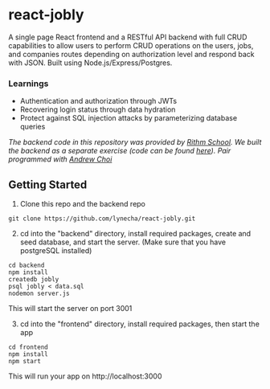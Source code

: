 # react-jobly
A single page React frontend and a RESTful API backend with full CRUD capabilities to allow users to perform CRUD operations on the users, jobs, and companies routes depending on authorization level and respond back with JSON. Built using Node.js/Express/Postgres.

### Learnings
* Authentication and authorization through JWTs
* Recovering login status through data hydration
* Protect against SQL injection attacks by parameterizing database queries

_The backend code in this repository was provided by [Rithm School](https://www.rithmschool.com/). We built the backend as a separate exercise (code can be found [here](https://github.com/lynecha/express-jobly)). Pair programmed with [Andrew Choi](https://github.com/ghjkm319)_

## Getting Started

1. Clone this repo and the backend repo
```
git clone https://github.com/lynecha/react-jobly.git
```
2. cd into the "backend" directory, install required packages, create and seed database, and start the server. (Make sure that you have postgreSQL installed)
```
cd backend
npm install
createdb jobly
psql jobly < data.sql
nodemon server.js 
```
This will start the server on port 3001

3. cd into the "frontend" directory, install required packages, then start the app
```
cd frontend
npm install
npm start
```

This will run your app on http://localhost:3000 





